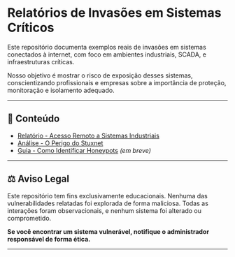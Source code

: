 # Relatórios de Invasões em Sistemas Críticos

Este repositório documenta exemplos reais de invasões em sistemas conectados à internet, com foco em ambientes industriais, SCADA, e infraestruturas críticas.

Nosso objetivo é mostrar o risco de exposição desses sistemas, conscientizando profissionais e empresas sobre a importância de proteção, monitoração e isolamento adequado.

---

## 🔢 Conteúdo

- [Relatório - Acesso Remoto a Sistemas Industriais](reports/)
- [Análise - O Perigo do Stuxnet](docs/stuxnet.md)
- [Guia - Como Identificar Honeypots](docs/como-identificar-honeypots.md) *(em breve)*

---

## ⚖️ Aviso Legal

Este repositório tem fins exclusivamente educacionais. Nenhuma das vulnerabilidades relatadas foi explorada de forma maliciosa. Todas as interações foram observacionais, e nenhum sistema foi alterado ou comprometido.

**Se você encontrar um sistema vulnerável, notifique o administrador responsável de forma ética.**

---
